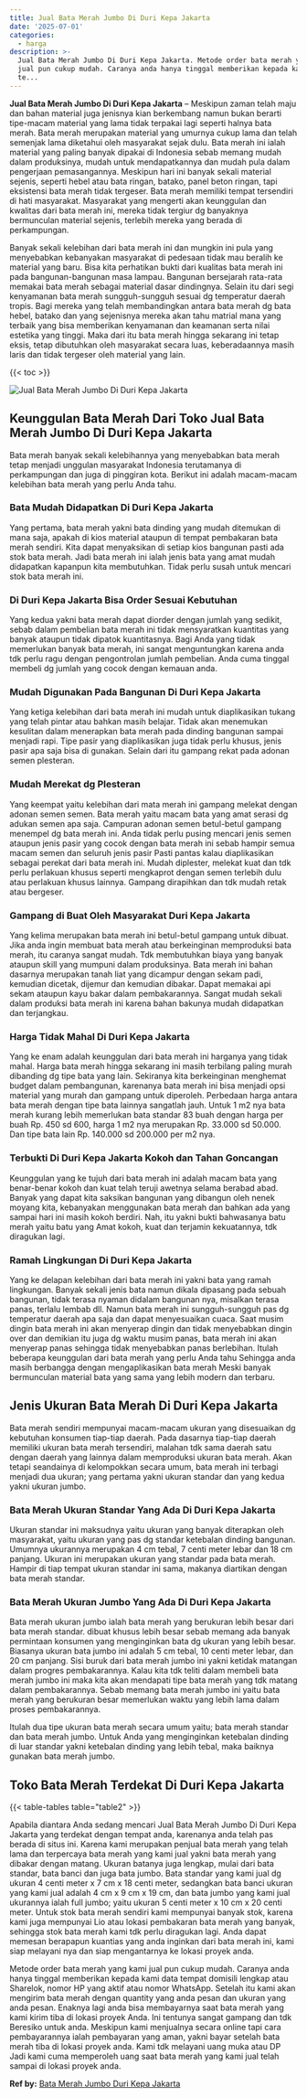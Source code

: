 ```yaml
---
title: Jual Bata Merah Jumbo Di Duri Kepa Jakarta
date: '2025-07-01'
categories:
  - harga
description: >-
  Jual Bata Merah Jumbo Di Duri Kepa Jakarta. Metode order bata merah yang kami
  jual pun cukup mudah. Caranya anda hanya tinggal memberikan kepada kami data
  te...
---
```


**Jual Bata Merah Jumbo Di Duri Kepa Jakarta** – Meskipun zaman telah maju dan bahan material juga jenisnya kian berkembang namun bukan berarti tipe-macam material yang lama tidak terpakai lagi seperti halnya bata merah. Bata merah merupakan material yang umurnya cukup lama dan telah semenjak lama diketahui oleh masyarakat sejak dulu. Bata merah ini ialah material yang paling banyak dipakai di Indonesia sebab memang mudah dalam produksinya, mudah untuk mendapatkannya dan mudah pula dalam pengerjaan pemasangannya. Meskipun hari ini banyak sekali material sejenis, seperti hebel atau bata ringan, batako, panel beton ringan, tapi eksistensi bata merah tidak tergeser. Bata merah memiliki tempat tersendiri di hati masyarakat. Masyarakat yang mengerti akan keunggulan dan kwalitas dari bata merah ini, mereka tidak tergiur dg banyaknya bermunculan material sejenis, terlebih mereka yang berada di perkampungan.

Banyak sekali kelebihan dari bata merah ini dan mungkin ini pula yang menyebabkan kebanyakan masyarakat di pedesaan tidak mau beralih ke material yang baru. Bisa kita perhatikan bukti dari kualitas bata merah ini pada bangunan-bangunan masa lampau. Bangunan bersejarah rata-rata memakai bata merah sebagai material dasar dindingnya. Selain itu dari segi kenyamanan bata merah sungguh-sungguh sesuai dg temperatur daerah tropis. Bagi mereka yang telah membandingkan antara bata merah dg bata hebel, batako dan yang sejenisnya mereka akan tahu matrial mana yang terbaik yang bisa memberikan kenyamanan dan keamanan serta nilai estetika yang tinggi. Maka dari itu bata merah hingga sekarang ini tetap eksis, tetap dibutuhkan oleh masyarakat secara luas, keberadaannya masih laris dan tidak tergeser oleh material yang lain.

{{< toc >}}

![Jual Bata Merah Jumbo Di Duri Kepa Jakarta](/images/jual-bata-merah-34.png)

## Keunggulan Bata Merah Dari Toko Jual Bata Merah Jumbo Di Duri Kepa Jakarta

Bata merah banyak sekali kelebihannya yang menyebabkan bata merah tetap menjadi unggulan masyarakat Indonesia terutamanya di perkampungan dan juga di pinggiran kota. Berikut ini adalah macam-macam kelebihan bata merah yang perlu Anda tahu.

### Bata Mudah Didapatkan Di Duri Kepa Jakarta

Yang pertama, bata merah yakni bata dinding yang mudah ditemukan di mana saja, apakah di kios material ataupun di tempat pembakaran bata merah sendiri. Kita dapat menyaksikan di setiap kios bangunan pasti ada stok bata merah. Jadi bata merah ini ialah jenis bata yang amat mudah didapatkan kapanpun kita membutuhkan. Tidak perlu susah untuk mencari stok bata merah ini.

### Di Duri Kepa Jakarta Bisa Order Sesuai Kebutuhan

Yang kedua yakni bata merah dapat diorder dengan jumlah yang sedikit, sebab dalam pembelian bata merah ini tidak mensyaratkan kuantitas yang banyak ataupun tidak dipatok kuantitasnya. Bagi Anda yang tidak memerlukan banyak bata merah, ini sangat menguntungkan karena anda tdk perlu ragu dengan pengontrolan jumlah pembelian. Anda cuma tinggal membeli dg jumlah yang cocok dengan kemauan anda.

### Mudah Digunakan Pada Bangunan Di Duri Kepa Jakarta

Yang ketiga kelebihan dari bata merah ini mudah untuk diaplikasikan tukang yang telah pintar atau bahkan masih belajar. Tidak akan menemukan kesulitan dalam menerapkan bata merah pada dinding bangunan sampai menjadi rapi. Tipe pasir yang diaplikasikan juga tidak perlu khusus, jenis pasir apa saja bisa di gunakan. Selain dari itu gampang rekat pada adonan semen plesteran.

### Mudah Merekat dg Plesteran

Yang keempat yaitu kelebihan dari mata merah ini gampang melekat dengan adonan semen semen. Bata merah yaitu macam bata yang amat serasi dg adukan semen apa saja. Campuran adonan semen betul-betul gampang menempel dg bata merah ini. Anda tidak perlu pusing mencari jenis semen ataupun jenis pasir yang cocok dengan bata merah ini sebab hampir semua macam semen dan seluruh jenis pasir Pasti pantas kalau diaplikasikan sebagai perekat dari bata merah ini. Mudah diplester, melekat kuat dan tdk perlu perlakuan khusus seperti mengkaprot dengan semen terlebih dulu atau perlakuan khusus lainnya. Gampang dirapihkan dan tdk mudah retak atau bergeser.

### Gampang di Buat Oleh Masyarakat Duri Kepa Jakarta

Yang kelima merupakan bata merah ini betul-betul gampang untuk dibuat. Jika anda ingin membuat bata merah atau berkeinginan memproduksi bata merah, itu caranya sangat mudah. Tdk membutuhkan biaya yang banyak ataupun skill yang mumpuni dalam produksinya. Bata merah ini bahan dasarnya merupakan tanah liat yang dicampur dengan sekam padi, kemudian dicetak, dijemur dan kemudian dibakar. Dapat memakai api sekam ataupun kayu bakar dalam pembakarannya. Sangat mudah sekali dalam produksi bata merah ini karena bahan bakunya mudah didapatkan dan terjangkau.

### Harga Tidak Mahal Di Duri Kepa Jakarta

Yang ke enam adalah keunggulan dari bata merah ini harganya yang tidak mahal. Harga bata merah hingga sekarang ini masih terbilang paling murah dibanding dg tipe bata yang lain. Sekiranya kita berkeinginan menghemat budget dalam pembangunan, karenanya bata merah ini bisa menjadi opsi material yang murah dan gampang untuk diperoleh. Perbedaan harga antara bata merah dengan tipe bata lainnya sangatlah jauh. Untuk 1 m2 nya bata merah kurang lebih memerlukan bata standar 83 buah dengan harga per buah Rp. 450 sd 600, harga 1 m2 nya merupakan Rp. 33.000 sd 50.000. Dan tipe bata lain Rp. 140.000 sd 200.000 per m2 nya.

### Terbukti Di Duri Kepa Jakarta Kokoh dan Tahan Goncangan

Keunggulan yang ke tujuh dari bata merah ini adalah macam bata yang benar-benar kokoh dan kuat telah teruji awetnya selama berabad abad. Banyak yang dapat kita saksikan bangunan yang dibangun oleh nenek moyang kita, kebanyakan menggunakan bata merah dan bahkan ada yang sampai hari ini masih kokoh berdiri. Nah, itu yakni bukti bahwasanya batu merah yaitu batu yang Amat kokoh, kuat dan terjamin kekuatannya, tdk diragukan lagi.

### Ramah Lingkungan Di Duri Kepa Jakarta

Yang ke delapan kelebihan dari bata merah ini yakni bata yang ramah lingkungan. Banyak sekali jenis bata namun dikala dipasang pada sebuah bangunan, tidak terasa nyaman didalam bangunan nya, misalkan terasa panas, terlalu lembab dll. Namun bata merah ini sungguh-sungguh pas dg temperatur daerah apa saja dan dapat menyesuaikan cuaca. Saat musim dingin bata merah ini akan menyerap dingin dan tidak menyebabkan dingin over dan demikian itu juga dg waktu musim panas, bata merah ini akan menyerap panas sehingga tidak menyebabkan panas berlebihan. Itulah beberapa keunggulan dari bata merah yang perlu Anda tahu Sehingga anda masih berbangga dengan mengaplikasikan bata merah Meski banyak bermunculan material bata yang sama yang lebih modern dan terbaru.

## Jenis Ukuran Bata Merah Di Duri Kepa Jakarta

Bata merah sendiri mempunyai macam-macam ukuran yang disesuaikan dg kebutuhan konsumen tiap-tiap daerah. Pada dasarnya tiap-tiap daerah memiliki ukuran bata merah tersendiri, malahan tdk sama daerah satu dengan daerah yang lainnya dalam memproduksi ukuran bata merah. Akan tetapi seandainya di kelompokkan secara umum, bata merah ini terbagi menjadi dua ukuran; yang pertama yakni ukuran standar dan yang kedua yakni ukuran jumbo.

### Bata Merah Ukuran Standar Yang Ada Di Duri Kepa Jakarta

Ukuran standar ini maksudnya yaitu ukuran yang banyak diterapkan oleh masyarakat, yaitu ukuran yang pas dg standar ketebalan dinding bangunan. Umumnya ukurannya merupakan 4 cm tebal, 7 centi meter lebar dan 18 cm panjang. Ukuran ini merupakan ukuran yang standar pada bata merah. Hampir di tiap tempat ukuran standar ini sama, makanya diartikan dengan bata merah standar.

### Bata Merah Ukuran Jumbo Yang Ada Di Duri Kepa Jakarta

Bata merah ukuran jumbo ialah bata merah yang berukuran lebih besar dari bata merah standar. dibuat khusus lebih besar sebab memang ada banyak permintaan konsumen yang menginginkan bata dg ukuran yang lebih besar. Biasanya ukuran bata jumbo ini adalah 5 cm tebal, 10 centi meter lebar, dan 20 cm panjang. Sisi buruk dari bata merah jumbo ini yakni ketidak matangan dalam progres pembakarannya. Kalau kita tdk teliti dalam membeli bata merah jumbo ini maka kita akan mendapati tipe bata merah yang tdk matang dalam pembakarannya. Sebab memang bata merah jumbo ini yaitu bata merah yang berukuran besar memerlukan waktu yang lebih lama dalam proses pembakarannya.

Itulah dua tipe ukuran bata merah secara umum yaitu; bata merah standar dan bata merah jumbo. Untuk Anda yang menginginkan ketebalan dinding di luar standar yakni ketebalan dinding yang lebih tebal, maka baiknya gunakan bata merah jumbo.

## Toko Bata Merah Terdekat Di Duri Kepa Jakarta

{{< table-tables table="table2" >}}

Apabila diantara Anda sedang mencari Jual Bata Merah Jumbo Di Duri Kepa Jakarta yang terdekat dengan tempat anda, karenanya anda telah pas berada di situs ini. Karena kami merupakan penjual bata merah yang telah lama dan terpercaya bata merah yang kami jual yakni bata merah yang dibakar dengan matang. Ukuran batanya juga lengkap, mulai dari bata standar, bata banci dan juga bata jumbo. Bata standar yang kami jual dg ukuran 4 centi meter x 7 cm x 18 centi meter, sedangkan bata banci ukuran yang kami jual adalah 4 cm x 9 cm x 19 cm, dan bata jumbo yang kami jual ukurannya ialah full jumbo; yaitu ukuran 5 centi meter x 10 cm x 20 centi meter. Untuk stok bata merah sendiri kami mempunyai banyak stok, karena kami juga mempunyai Lio atau lokasi pembakaran bata merah yang banyak, sehingga stok bata merah kami tdk perlu diragukan lagi. Anda dapat memesan berapapun kuantias yang anda inginkan dari bata merah ini, kami siap melayani nya dan siap mengantarnya ke lokasi proyek anda.

Metode order bata merah yang kami jual pun cukup mudah. Caranya anda hanya tinggal memberikan kepada kami data tempat domisili lengkap atau Sharelok, nomor HP yang aktif atau nomor WhatsApp. Setelah itu kami akan mengirim bata merah dengan quantity yang anda pesan dan ukuran yang anda pesan. Enaknya lagi anda bisa membayarnya saat bata merah yang kami kirim tiba di lokasi proyek Anda. Ini tentunya sangat gampang dan tdk Beresiko untuk anda. Meskipun kami menjualnya secara online tapi cara pembayarannya ialah pembayaran yang aman, yakni bayar setelah bata merah tiba di lokasi proyek anda. Kami tdk melayani uang muka atau DP Jadi kami cuma memperoleh uang saat bata merah yang kami jual telah sampai di lokasi proyek anda.

**Ref by:** [Bata Merah Jumbo Duri Kepa Jakarta](https://id.wikipedia.org/wiki/Bata)
